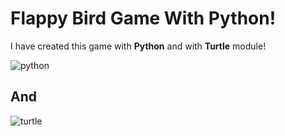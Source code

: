 # Flappy Bird Game With Python!

I have created this game with **Python** and with **Turtle** module!

![python](https://www.python.org/static/community_logos/python-logo.png)

## And

![turtle](https://www.python.org/static/community_logos/python-logo.png)
